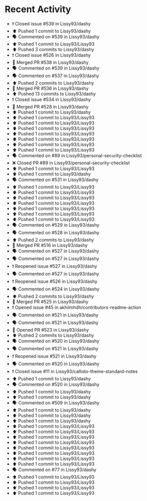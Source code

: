 # Recent Activity

* ❗️ Closed issue #539 in Lissy93/dashy
* ⬆️ Pushed 1 commit to Lissy93/dashy
* 🗣 Commented on #539 in Lissy93/dashy
* ⬆️ Pushed 1 commit to Lissy93/Lissy93
* ⬆️ Pushed 3 commits to Lissy93/dashy
* ❗️ Closed issue #526 in Lissy93/dashy
* 🎉 Merged PR #538 in Lissy93/dashy
* 🗣 Commented on #539 in Lissy93/dashy
* 🗣 Commented on #537 in Lissy93/dashy
* ⬆️ Pushed 2 commits to Lissy93/dashy
* 🎉 Merged PR #536 in Lissy93/dashy
* ⬆️ Pushed 13 commits to Lissy93/dashy
* ❗️ Closed issue #534 in Lissy93/dashy
* 🎉 Merged PR #528 in Lissy93/dashy
* ⬆️ Pushed 1 commit to Lissy93/dashy
* ⬆️ Pushed 1 commit to Lissy93/Lissy93
* ⬆️ Pushed 1 commit to Lissy93/Lissy93
* ⬆️ Pushed 1 commit to Lissy93/Lissy93
* ⬆️ Pushed 1 commit to Lissy93/Lissy93
* ⬆️ Pushed 1 commit to Lissy93/Lissy93
* ⬆️ Pushed 1 commit to Lissy93/Lissy93
* ⬆️ Pushed 1 commit to Lissy93/Lissy93
* 🗣 Commented on #89 in Lissy93/personal-security-checklist
* ❌ Closed PR #89 in Lissy93/personal-security-checklist
* ⬆️ Pushed 1 commit to Lissy93/Lissy93
* ⬆️ Pushed 1 commit to Lissy93/dashy
* 🗣 Commented on #531 in Lissy93/dashy
* ⬆️ Pushed 1 commit to Lissy93/Lissy93
* ⬆️ Pushed 1 commit to Lissy93/Lissy93
* ⬆️ Pushed 1 commit to Lissy93/Lissy93
* ⬆️ Pushed 1 commit to Lissy93/Lissy93
* ⬆️ Pushed 1 commit to Lissy93/Lissy93
* ⬆️ Pushed 1 commit to Lissy93/Lissy93
* ⬆️ Pushed 1 commit to Lissy93/Lissy93
* 🗣 Commented on #529 in Lissy93/dashy
* 🗣 Commented on #528 in Lissy93/dashy
* ⬆️ Pushed 2 commits to Lissy93/dashy
* 🎉 Merged PR #516 in Lissy93/dashy
* 🗣 Commented on #527 in Lissy93/dashy
* 🗣 Commented on #527 in Lissy93/dashy
* ❗️ Reopened issue #527 in Lissy93/dashy
* 🗣 Commented on #527 in Lissy93/dashy
* ❗️ Reopened issue #526 in Lissy93/dashy
* 🗣 Commented on #524 in Lissy93/dashy
* ⬆️ Pushed 2 commits to Lissy93/dashy
* 🎉 Merged PR #525 in Lissy93/dashy
* ❗️ Opened issue #45 in akhilmhdh/contributors-readme-action
* 🗣 Commented on #521 in Lissy93/dashy
* 🗣 Commented on #521 in Lissy93/dashy
* 💪 Opened PR #523 in Lissy93/dashy
* ⬆️ Pushed 2 commits to Lissy93/dashy
* 🗣 Commented on #520 in Lissy93/dashy
* 🗣 Commented on #521 in Lissy93/dashy
* ❗️ Reopened issue #521 in Lissy93/dashy
* 🗣 Commented on #520 in Lissy93/dashy
* ❗️ Closed issue #11 in Lissy93/callisto-theme-standard-notes
* ⬆️ Pushed 1 commit to Lissy93/dashy
* 🗣 Commented on #520 in Lissy93/dashy
* ⬆️ Pushed 1 commit to Lissy93/dashy
* ⬆️ Pushed 1 commit to Lissy93/dashy
* 🗣 Commented on #509 in Lissy93/dashy
* ⬆️ Pushed 1 commit to Lissy93/dashy
* ⬆️ Pushed 1 commit to Lissy93/dashy
* ⬆️ Pushed 1 commit to Lissy93/dashy
* ⬆️ Pushed 1 commit to Lissy93/Lissy93
* ⬆️ Pushed 1 commit to Lissy93/Lissy93
* ⬆️ Pushed 1 commit to Lissy93/Lissy93
* ⬆️ Pushed 1 commit to Lissy93/Lissy93
* ⬆️ Pushed 1 commit to Lissy93/Lissy93
* ⬆️ Pushed 1 commit to Lissy93/Lissy93
* ⬆️ Pushed 1 commit to Lissy93/Lissy93
* ⬆️ Pushed 1 commit to Lissy93/Lissy93
* 🗣 Commented on #77 in Lissy93/dashy
* ⬆️ Pushed 1 commit to Lissy93/Lissy93
* ⬆️ Pushed 1 commit to Lissy93/Lissy93
* ⬆️ Pushed 1 commit to Lissy93/Lissy93
* ⬆️ Pushed 1 commit to Lissy93/Lissy93
